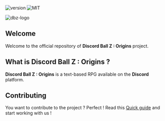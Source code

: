 ![version](https://img.shields.io/badge/version-1.0.0-orange.svg)
![MIT](https://img.shields.io/github/license/DrLarck/discordballz-origins)

![dbz-logo](https://i.imgur.com/LJRJCTs.png)
## Welcome  
Welcome to the official repository of **Discord Ball Z : Origins** project.

## What is Discord Ball Z : Origins ?
**Discord Ball Z : Origins** is a text-based RPG available on the **Discord** platform.

## Contributing
You want to contribute to the project ? Perfect ! Read this [Quick guide](CONTRIBUTE.md) and start working with us !